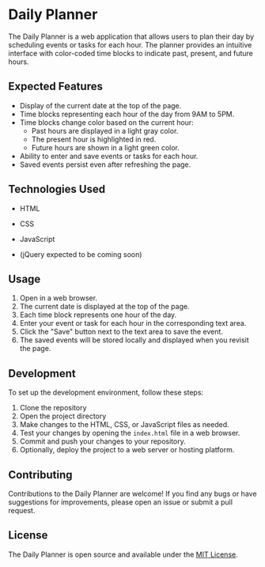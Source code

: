 # Daily Planner

The Daily Planner is a web application that allows users to plan their day by scheduling events or tasks for each hour. The planner provides an intuitive interface with color-coded time blocks to indicate past, present, and future hours.

## Expected Features

- Display of the current date at the top of the page.
- Time blocks representing each hour of the day from 9AM to 5PM.
- Time blocks change color based on the current hour:
  - Past hours are displayed in a light gray color.
  - The present hour is highlighted in red.
  - Future hours are shown in a light green color.
- Ability to enter and save events or tasks for each hour.
- Saved events persist even after refreshing the page.

## Technologies Used

- HTML
- CSS
- JavaScript

- (jQuery expected to be coming soon)

## Usage

1. Open in a web browser.
2. The current date is displayed at the top of the page.
3. Each time block represents one hour of the day.
4. Enter your event or task for each hour in the corresponding text area.
5. Click the "Save" button next to the text area to save the event.
6. The saved events will be stored locally and displayed when you revisit the page.

## Development

To set up the development environment, follow these steps:

1. Clone the repository
2. Open the project directory
3. Make changes to the HTML, CSS, or JavaScript files as needed.
4. Test your changes by opening the `index.html` file in a web browser.
5. Commit and push your changes to your repository.
6. Optionally, deploy the project to a web server or hosting platform.

## Contributing

Contributions to the Daily Planner are welcome! If you find any bugs or have suggestions for improvements, please open an issue or submit a pull request.

## License

The Daily Planner is open source and available under the [MIT License](LICENSE).
